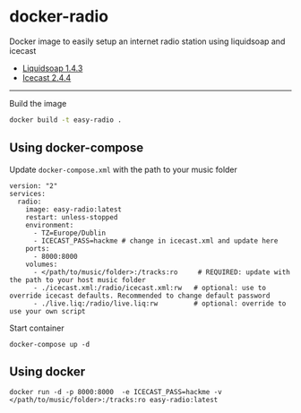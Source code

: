 # docker-radio
Docker image to easily setup an internet radio station using liquidsoap and icecast

- [Liquidsoap 1.4.3](https://www.liquidsoap.info/doc-1.4.3/)
- [Icecast 2.4.4](https://icecast.org/docs/icecast-2.4.1/)

----------
Build the image
```bash
docker build -t easy-radio .
```

## Using **docker-compose**
Update `docker-compose.xml` with the path to your music folder
```
version: "2"
services:
  radio:
    image: easy-radio:latest
    restart: unless-stopped
    environment: 
      - TZ=Europe/Dublin
      - ICECAST_PASS=hackme # change in icecast.xml and update here
    ports:
      - 8000:8000
    volumes:
      - </path/to/music/folder>:/tracks:ro     # REQUIRED: update with the path to your host music folder
      - ./icecast.xml:/radio/icecast.xml:rw   # optional: use to override icecast defaults. Recommended to change default password
      - ./live.liq:/radio/live.liq:rw         # optional: override to use your own script

```

Start container
```
docker-compose up -d
```

## Using **docker**
```
docker run -d -p 8000:8000  -e ICECAST_PASS=hackme -v </path/to/music/folder>:/tracks:ro easy-radio:latest
```